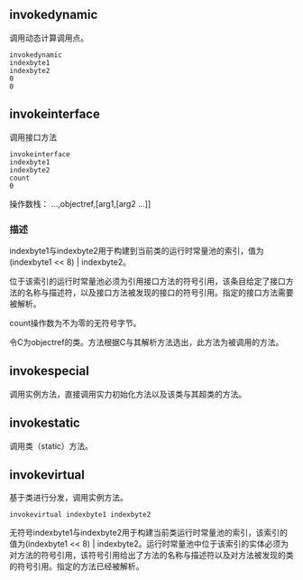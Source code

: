 
## invokedynamic

调用动态计算调用点。


```
invokedynamic
indexbyte1
indexbyte2
0
0
```

## invokeinterface

调用接口方法

```
invokeinterface
indexbyte1
indexbyte2
count
0
```

操作数栈：
...,objectref,[arg1,[arg2 ...]]

### 描述

indexbyte1与indexbyte2用于构建到当前类的运行时常量池的索引，值为(indexbyte1 << 8) | indexbyte2。

位于该索引的运行时常量池必须为引用接口方法的符号引用，该条目给定了接口方法的名称与描述符，以及接口方法被发现的接口的符号引用。指定的接口方法需要被解析。

count操作数为不为零的无符号字节。

令C为objectref的类。方法根据C与其解析方法选出，此方法为被调用的方法。


## invokespecial

调用实例方法，直接调用实力初始化方法以及该类与其超类的方法。


## invokestatic

调用类（static）方法。



## invokevirtual

基于类进行分发，调用实例方法。

```
invokevirtual indexbyte1 indexbyte2
```

无符号indexbyte1与indexbyte2用于构建当前类运行时常量池的索引，该索引的值为(indexbyte1 << 8) | indexbyte2。运行时常量池中位于该索引的实体必须为对方法的符号引用，该符号引用给出了方法的名称与描述符以及对方法被发现的类的符号引用。指定的方法已经被解析。


